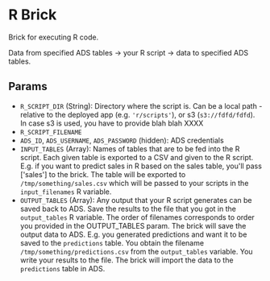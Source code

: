 R Brick
=============
Brick for executing R code.

Data from specified ADS tables -> your R script -> data to specified ADS tables.

## Params
- `R_SCRIPT_DIR` (String): Directory where the script is. Can be a local path - relative to the deployed app (e.g. `'r/scripts'`), or s3 (`s3://fdfd/fdfd`). In case s3 is used, you have to provide blah blah XXXX
- `R_SCRIPT_FILENAME`
- `ADS_ID`, `ADS_USERNAME`, `ADS_PASSWORD` (hidden): ADS credentials
- `INPUT_TABLES` (Array): Names of tables that are to be fed into the R script. Each given table is exported to a CSV and given to the R script. E.g. if you want to predict sales in R based on the sales table, you'll pass ['sales'] to the brick. The table will be exported to `/tmp/something/sales.csv` which will be passed to your scripts in the `input_filenames` R variable. 
- `OUTPUT_TABLES` (Array): Any output that your R script generates can be saved back to ADS. Save the results to the file that you got in the `output_tables` R variable. The order of filenames corresponds to order you provided in the OUTPUT_TABLES param. The brick will save the output data to ADS. E.g. you generated predictions and want it to be saved to the `predictions` table. You obtain the filename `/tmp/something/predictions.csv` from the `output_tables` variable. You write your results to the file. The brick will import the data to the `predictions` table in ADS.